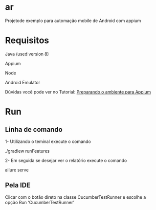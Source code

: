 # ar
Projetode exemplo para automação mobile de Android com appium

# Requisitos 

Java (used version 8)

Appium

Node

Android Emulator

Dúvidas você pode ver no Tutorial: [Preparando o ambiente para Appium](https://medium.com/@marina.s.viana/preparando-o-ambiente-para-appium-e663f04af8f2)

# Run

## Linha de comando

1- Utilizando o teminal execute o comando 

./gradlew runFeatures 

2- Em seguida se desejar ver o relatório execute o comando

allure serve

## Pela IDE
Clicar com o botão direto na classe CucumberTestRunner e escolhe a opção Run ‘CucumberTestRunner’

